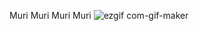 Muri Muri Muri Muri
![ezgif com-gif-maker](https://user-images.githubusercontent.com/72113593/210204047-d7ef3f03-c48b-4099-bd00-7ee1fb2f68a8.gif)
